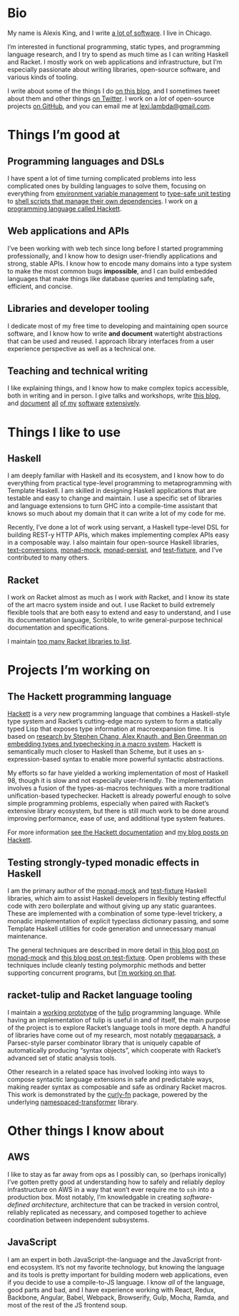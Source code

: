 # Bio

My name is Alexis King, and I write [a lot of software][github-repos]. I live in Chicago.

I’m interested in functional programming, static types, and programming language research, and I try to spend as much time as I can writing Haskell and Racket. I mostly work on web applications and infrastructure, but I’m especially passionate about writing libraries, open-source software, and various kinds of tooling.

I write about some of the things I do [on this blog](/), and I sometimes tweet about them and other things [on Twitter][twitter]. I work on a *lot* of open-source projects [on GitHub][github], and you can email me at [lexi.lambda@gmail.com][email].

# Things I’m good at

## Programming languages and DSLs

I have spent a lot of time turning complicated problems into less complicated ones by building languages to solve them, focusing on everything from [environment variable management][envy] to [type-safe unit testing][monad-mock] to [shell scripts that manage their own dependencies][scripty]. I work on [a programming language called Hackett](#the-hackett-programming-language).

## Web applications and APIs

I’ve been working with web tech since long before I started programming professionally, and I know how to design user-friendly applications and strong, stable APIs. I know how to encode many domains into a type system to make the most common bugs **impossible**, and I can build embedded languages that make things like database queries and templating safe, efficient, and concise.

## Libraries and developer tooling

I dedicate most of my free time to developing and maintaining open source software, and I know how to write **and document** watertight abstractions that can be used and reused. I approach library interfaces from a user experience perspective as well as a technical one.

## Teaching and technical writing

I like explaining things, and I know how to make complex topics accessible, both in writing and in person. I give talks and workshops, write [this blog](/), and [document][hackett-doc] [all][megaparsack-doc] [of my][functional-doc] [software][lens-doc] [extensively][test-fixture-doc].

# Things I like to use

## Haskell

I am deeply familiar with Haskell and its ecosystem, and I know how to do everything from practical type-level programming to metaprogramming with Template Haskell. I am skilled in designing Haskell applications that are testable and easy to change and maintain. I use a specific set of libraries and language extensions to turn GHC into a compile-time assistant that knows so much about my domain that it can write a lot of my code for me.

Recently, I’ve done a lot of work using servant, a Haskell type-level DSL for building REST-y HTTP APIs, which makes implementing complex APIs easy in a composable way. I also maintain four open-source Haskell libraries, [text-conversions][], [monad-mock][], [monad-persist][], and [test-fixture][], and I’ve contributed to many others.

## Racket

I work *on* Racket almost as much as I work *with* Racket, and I know its state of the art macro system inside and out. I use Racket to build extremely flexible tools that are both easy to extend and easy to understand, and I use its documentation language, Scribble, to write general-purpose technical documentation and specifications.

I maintain [too many Racket libraries to list][racket-my-packages].

# Projects I’m working on

## The Hackett programming language

[Hackett][hackett] is a *very* new programming language that combines a Haskell-style type system and Racket’s cutting-edge macro system to form a statically typed Lisp that exposes type information at macroexpansion time. It is based on [research by Stephen Chang, Alex Knauth, and Ben Greenman on embedding types and typechecking in a macro system][types-as-macros]. Hackett is semantically much closer to Haskell than Scheme, but it uses an s-expression-based syntax to enable more powerful syntactic abstractions.

My efforts so far have yielded a working implementation of most of Haskell 98, though it is slow and not especially user-friendly. The implementation involves a fusion of the types-as-macros techniques with a more traditional unification-based typechecker. Hackett is already powerful enough to solve simple programming problems, especially when paired with Racket’s extensive library ecosystem, but there is still much work to be done around improving performance, ease of use, and additional type system features.

For more information [see the Hackett documentation][hackett-doc] and [my blog posts on Hackett][hackett-blog-posts].

## Testing strongly-typed monadic effects in Haskell

I am the primary author of the [monad-mock][] and [test-fixture][] Haskell libraries, which aim to assist Haskell developers in flexibly testing effectful code with zero boilerplate and without giving up any static guarantees. These are implemented with a combination of some type-level trickery, a monadic implementation of explicit typeclass dictionary passing, and some Template Haskell utilities for code generation and unnecessary manual maintenance.

The general techniques are described in more detail in [this blog post on monad-mock][monad-mock-blog-post] and [this blog post on test-fixture][haskell-testing-blog-post]. Open problems with these techniques include cleanly testing polymorphic methods and better supporting concurrent programs, but [I’m working on that][test-fixture-polymorphic-issue].

## racket-tulip and Racket language tooling

I maintain a [working prototype][racket-tulip] of the [tulip][tulip-lang] programming language. While having an implementation of tulip is useful in and of itself, the main purpose of the project is to explore Racket’s language tools in more depth. A handful of libraries have come out of my research, most notably [megaparsack][megaparsack], a Parsec-style parser combinator library that is uniquely capable of automatically producing “syntax objects”, which cooperate with Racket’s advanced set of static analysis tools.

Other research in a related space has involved looking into ways to compose syntactic language extensions in safe and predictable ways, making reader syntax as composable and safe as ordinary Racket macros. This work is demonstrated by the [curly-fn][curly-fn] package, powered by the underlying [namespaced-transformer][namespaced-transformer] library.

# Other things I know about

## AWS

I like to stay as far away from ops as I possibly can, so (perhaps ironically) I’ve gotten pretty good at understanding how to safely and reliably deploy infrastructure on AWS in a way that won’t ever require me to `ssh` into a production box. Most notably, I’m knowledgable in creating *software-defined architecture*, architecture that can be tracked in version control, reliably replicated as necessary, and composed together to achieve coordination between independent subsystems.

## JavaScript

I am an expert in both JavaScript-the-language and the JavaScript front-end ecosystem. It’s not my favorite technology, but knowing the language and its tools is pretty important for building modern web applications, even if you decide to use a compile-to-JS language. I know *all* of the language, good parts and bad, and I have experience working with React, Redux, Backbone, Angular, Babel, Webpack, Browserify, Gulp, Mocha, Ramda, and most of the rest of the JS frontend soup.


[curly-fn]: https://github.com/lexi-lambda/racket-curly-fn
[email]: mailto:lexi.lambda@gmail.com
[envy]: https://github.com/lexi-lambda/envy
[functional-doc]: http://docs.racket-lang.org/functional/interfaces.html
[github]: https://github.com/lexi-lambda
[github-repos]: https://github.com/lexi-lambda?tab=repositories
[hackett]: https://github.com/lexi-lambda/hackett
[hackett-announcement]: /blog/2017/01/02/rascal-a-haskell-with-more-parentheses/
[hackett-blog-posts]: /tags/hackett.html
[hackett-doc]: https://pkg-build.racket-lang.org/doc/hackett@hackett-doc/
[haskell-testing-blog-post]: /blog/2016/10/03/using-types-to-unit-test-in-haskell/
[lens-doc]: http://docs.racket-lang.org/lens/lens-guide.html
[megaparsack]: https://github.com/lexi-lambda/megaparsack
[megaparsack-doc]: http://docs.racket-lang.org/megaparsack/index.html
[monad-persist]: https://github.com/cjdev/monad-persist
[monad-mock]: https://github.com/cjdev/monad-mock
[monad-mock-blog-post]: /blog/2017/06/29/unit-testing-effectful-haskell-with-monad-mock/
[namespaced-transformer]: https://github.com/lexi-lambda/namespaced-transformer
[racket-my-packages]: https://pkgd.racket-lang.org/pkgn/search?tags=author%3Alexi.lambda%40gmail.com
[racket-tulip]: https://github.com/lexi-lambda/racket-tulip
[scripty]: https://github.com/lexi-lambda/scripty
[test-fixture]: https://github.com/cjdev/test-fixture
[test-fixture-doc]: http://hackage.haskell.org/package/test-fixture/docs/Control-Monad-TestFixture.html
[test-fixture-polymorphic-issue]: https://github.com/cjdev/test-fixture/issues/19#issuecomment-253080750
[text-conversions]: https://github.com/cjdev/text-conversions
[tulip-lang]: http://tuliplang.org
[twitter]: https://twitter.com/lexi_lambda
[types-as-macros]: http://www.ccs.neu.edu/home/stchang/pubs/ckg-popl2017.pdf
